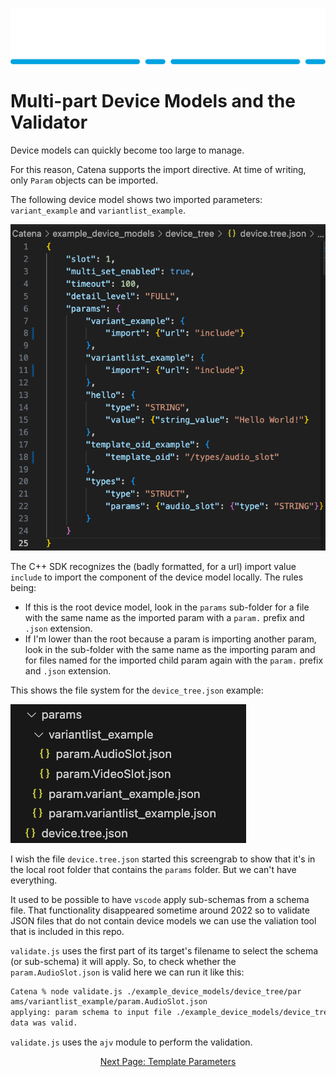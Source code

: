 ![Alt](images/Catena%20Logo_PMS2191%20&%20White.png)

# Multi-part Device Models and the Validator

Device models can quickly become too large to manage.

For this reason, Catena supports the import directive. At time of writing, only `Param` objects can be imported.

The following device model shows two imported parameters: `variant_example` and `variantlist_example`.

![alt](images/device_tree.png)

The C++ SDK recognizes the (badly formatted, for a url) import value `include` to import the component of the device model locally. The rules being:

- If this is the root device model, look in the `params` sub-folder for a file with the same name as the imported param with a `param.` prefix and `.json` extension.
- If I'm lower than the root because a param is importing another param, look in the sub-folder with the same name as the importing param and for files named for the imported child param again with the `param.` prefix and `.json` extension.

This shows the file system for the `device_tree.json` example:

![alt](images/device_tree_folder.png)

I wish the file `device.tree.json` started this screengrab to show that it's in the local root folder that contains the `params` folder. But we can't have everything.

It used to be possible to have `vscode` apply sub-schemas from a schema file. That functionality disappeared sometime around 2022 so to validate JSON files that do not contain device models we can use the valiation tool that is included in this repo.

`validate.js` uses the first part of its target's filename to select the schema (or sub-schema) it will apply. So, to check whether the `param.AudioSlot.json` is valid here we can run it like this:

```sh
Catena % node validate.js ./example_device_models/device_tree/par
ams/variantlist_example/param.AudioSlot.json
applying: param schema to input file ./example_device_models/device_tree/params/variantlist_example/param.AudioSlot.json
data was valid.
```

`validate.js` uses the `ajv` module to perform the validation.

<div style="text-align: center">

[Next Page: Template Parameters](Template.md)

</div>